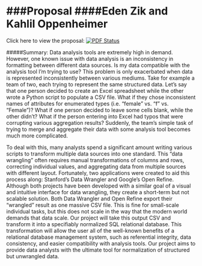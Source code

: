 ###Proposal
####Eden Zik and Kahlil Oppenheimer 
==========
Click here to view the proposal:
[![PDF Status](https://www.sharelatex.com/github/repos/edenzik/128Project/builds/latest/badge.svg)](https://www.sharelatex.com/github/repos/edenzik/128Project/builds/latest/output.pdf)


#####Summary:
Data analysis tools are extremely high in demand. However, one
known issue with data analysis is an inconsistency in formatting
between different data sources. Is my data compatible with the
analysis tool I’m trying to use? This problem is only exacerbated
when data is represented inconsistently between various mediums.
Take for example a team of two, each trying to represent
the same structured data. Let’s say that one person decided to
create an Excel spreadsheet while the other wrote a Python script
to populate a CSV file. What if they chose inconsistent names of
attributes for enumerated types (i.e. “female” vs. “f” vs. “Female”)?
What if one person decided to leave some cells blank,
while the other didn’t? What if the person entering into Excel
had typos that were corrupting various aggregation results? Suddenly,
the team’s simple task of trying to merge and aggregate
their data with some analysis tool becomes much more complicated.

To deal with this, many analysts spend a significant amount writing
various scripts to transform multiple data sources into one
standard. This “data wrangling” often requires manual transformations
of columns and rows, correcting individual values,
and aggregating data from multiple sources with different layout.
Fortunately, two applications were created to aid this process
along: Stanford’s Data Wrangler and Google’s Open Refine.
Although both projects have been developed with a similar goal
of a visual and intuitive interface for data wrangling, they create
a short-term but not scalable solution. Both Data Wrangler
and Open Refine export their “wrangled” result as one massive
CSV file. This is fine for small-scale individual tasks, but this
does not scale in the way that the modern world demands that
data scale. Our project will take this output CSV and transform
it into a specifiably normalized SQL relational database. This
transformation will allow the user all of the well-known benefits
of a relational database management system, such as referential
integrity, data consistency, and easier compatibility with analysis
tools. Our project aims to provide data analysts with the ultimate
tool for normalization of structured but unwrangled data.
